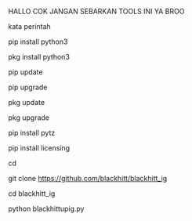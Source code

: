 HALLO COK JANGAN SEBARKAN TOOLS INI YA BROO


kata perintah 

pip install python3

pkg install python3

pip update

pip upgrade

pkg update

pkg upgrade

pip install pytz

pip install licensing

cd

git clone https://github.com/blackhitt/blackhitt_ig

cd blackhitt_ig

python blackhittupig.py
